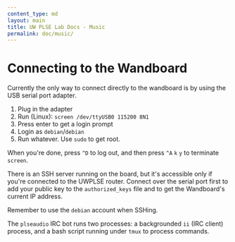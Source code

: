 ```yaml
---
content_type: md
layout: main
title: UW PLSE Lab Docs - Music
permalink: doc/music/
---
```


# Connecting to the Wandboard

Currently the only way to connect directly to the wandboard is by using the USB serial port adapter.

 1. Plug in the adapter
 2. Run (Linux): `screen /dev/ttyUSB0 115200 8N1`
 3. Press enter to get a login prompt
 4. Login as `debian`/`debian`
 5. Run whatever.  Use `sudo` to get root.

When you're done, press `^D` to log out, and then press `^A` `k` `y` to terminate `screen`.

There is an SSH server running on the board, but it's accessible only if you're connected to the UWPLSE router.  Connect over the serial port first to add your public key to the `authorized_keys` file and to get the Wandboard's current IP address.

Remember to use the `debian` account when SSHing.

The `plseaudio` IRC bot runs two processes: a backgrounded `ii` (IRC client) process, and a bash script running under `tmux` to process commands.
